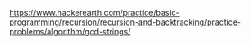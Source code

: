 https://www.hackerearth.com/practice/basic-programming/recursion/recursion-and-backtracking/practice-problems/algorithm/gcd-strings/
